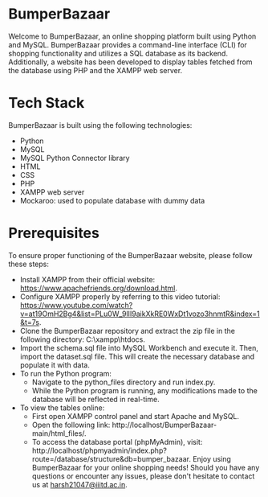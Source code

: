 # BumperBazaar
Welcome to BumperBazaar, an online shopping platform built using Python and MySQL. BumperBazaar provides a command-line interface (CLI) for shopping functionality and utilizes a SQL database as its backend. Additionally, a website has been developed to display tables fetched from the database using PHP and the XAMPP web server.

# Tech Stack
BumperBazaar is built using the following technologies:

* Python
* MySQL
* MySQL Python Connector library
* HTML
* CSS
* PHP
* XAMPP web server
* Mockaroo: used to populate database with dummy data
  
# Prerequisites
To ensure proper functioning of the BumperBazaar website, please follow these steps:

* Install XAMPP from their official website: https://www.apachefriends.org/download.html.
* Configure XAMPP properly by referring to this video tutorial: https://www.youtube.com/watch?v=at19OmH2Bg4&list=PLu0W_9lII9aikXkRE0WxDt1vozo3hnmtR&index=1&t=7s.
* Clone the BumperBazaar repository and extract the zip file in the following directory: C:\xampp\htdocs.
* Import the schema.sql file into MySQL Workbench and execute it. Then, import the dataset.sql file. This will create the necessary database and populate it with data.
* To run the Python program:
  * Navigate to the python_files directory and run index.py.
  * While the Python program is running, any modifications made to the database will be reflected in real-time.
* To view the tables online:
  * First open XAMPP control panel and start Apache and MySQL.
  * Open the following link: http://localhost/BumperBazaar-main/html_files/.
  * To access the database portal (phpMyAdmin), visit: http://localhost/phpmyadmin/index.php?route=/database/structure&db=bumper_bazaar.
Enjoy using BumperBazaar for your online shopping needs! Should you have any questions or encounter any issues, please don't hesitate to contact us at harsh21047@iiitd.ac.in.
